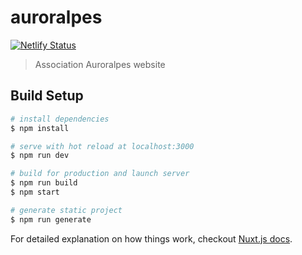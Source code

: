 # auroralpes
[![Netlify Status](https://api.netlify.com/api/v1/badges/102d920b-3ae5-4255-91d0-77ccc7c8a40a/deploy-status)](https://app.netlify.com/sites/auroralpes/deploys)


> Association Auroralpes website

## Build Setup

``` bash
# install dependencies
$ npm install

# serve with hot reload at localhost:3000
$ npm run dev

# build for production and launch server
$ npm run build
$ npm start

# generate static project
$ npm run generate
```

For detailed explanation on how things work, checkout [Nuxt.js docs](https://nuxtjs.org).
